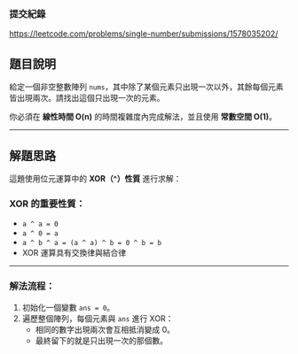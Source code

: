 ### 提交紀錄  
https://leetcode.com/problems/single-number/submissions/1578035202/

## 題目說明  

給定一個非空整數陣列 `nums`，其中除了某個元素只出現一次以外，其餘每個元素皆出現兩次。請找出這個只出現一次的元素。

你必須在 **線性時間 O(n)** 的時間複雜度內完成解法，並且使用 **常數空間 O(1)**。

---

## 解題思路  

這題使用位元運算中的 **XOR（^）性質** 進行求解：

### XOR 的重要性質：

- `a ^ a = 0`
- `a ^ 0 = a`
- `a ^ b ^ a = (a ^ a) ^ b = 0 ^ b = b`
- XOR 運算具有交換律與結合律

---

### 解法流程：

1. 初始化一個變數 `ans = 0`。
2. 遍歷整個陣列，每個元素與 `ans` 進行 XOR：
   - 相同的數字出現兩次會互相抵消變成 0。
   - 最終留下的就是只出現一次的那個數。
